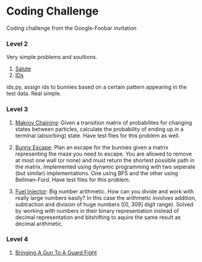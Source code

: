 # Coding Challenge
Coding challenge from the Google-Foobar invitation

### Level 2
Very simple problems and soultions.

1) [Salute](https://github.com/fr3632ho/google_challenge/blob/master/lvl2/salute.py) 
2) [IDs](https://github.com/fr3632ho/google_challenge/blob/master/lvl2/ids.py)

ids.py, assign ids to bunnies based on a certain pattern appearing in the test data. Real simple.

### Level 3
1) [Makrov Chaining](https://github.com/fr3632ho/google_challenge/tree/master/lvl3/makrov-chaining): Given a transition matrix of probabilites for changing states between particles, calculate the probability of ending up in a terminal (absorbing) state. Have test files for this problem as well.

2) [Bunny Escape](https://github.com/fr3632ho/google_challenge/tree/master/lvl3/bunny-escape): Plan an escape for the bunnies given a matrix representing the maze you need to escape. You are allowed to remove at most one wall (or none) and must return the shortest possible path in the matrix. Implemented using dynamic programming with two seperate (but similar) implementations. One using BFS and the other using Bellman-Ford. Have test files for this problem.

3) [Fuel Injector](https://github.com/fr3632ho/google_challenge/tree/master/lvl3/fuel-injector): Big number arithmetic. How can you divide and work with really large numbers easily? In this case the arithmetic involves addition, subtraction and division of huge numbers ([0, 309] digit range). Solved by working with numbers in their binary representation instead of decimal representation and bitshifting to aquire the same result as decimal arithmetic. 


### Level 4
1) [Bringing A Gun To A Guard Fight](https://github.com/fr3632ho/google_challenge/tree/master/lvl4/guard-fight)
